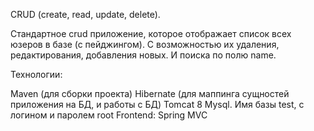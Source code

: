 CRUD (create, read, update, delete).

Стандартное crud приложение, которое отображает список всех юзеров в базе (с пейджингом). С возможностью их удаления, редактирования, добавления новых. И поиска по полю name.



Технологии:

Maven (для сборки проекта)
Hibernate (для маппинга сущностей приложения на БД, и работы с БД)
Tomcat 8
Mysql. Имя базы test, с логином и паролем root
Frontend: Spring MVC
